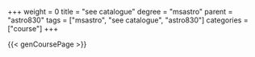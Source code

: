 +++
weight = 0
title = "see catalogue"
degree = "msastro"
parent = "astro830"
tags = ["msastro", "see catalogue", "astro830"]
categories = ["course"]
+++

{{< genCoursePage >}}
